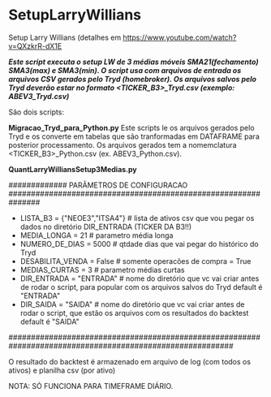 # SetupLarryWillians
Setup Larry Willians (detalhes em https://www.youtube.com/watch?v=QXzkrR-dX1E

***Este script executa o setup LW de 3 médias móveis SMA21(fechamento) SMA3(max) e SMA3(min). O script usa com arquivos de entrada os arquivos CSV gerados pelo Tryd (homebroker). Os arquivos salvos pelo Tryd deverão estar no formato <TICKER_B3>_Tryd.csv (exemplo: ABEV3_Tryd.csv)***

São dois scripts:

**Migracao_Tryd_para_Python.py**
Este scripts le os arquivos gerados pelo Tryd e os converte em tabelas que são tranformadas em DATAFRAME para posterior processamento. Os arquivos gerados tem a nomemclatura <TICKER_B3>_Python.csv (ex. ABEV3_Python.csv).

**QuantLarryWilliansSetup3Medias.py**

#############     PARÂMETROS DE CONFIGURACAO     ###############################################################

- LISTA_B3 = {"NEOE3","ITSA4"}     # lista de ativos csv que vou pegar os dados no diretório DIR_ENTRADA (TICKER DA B3!!)
- MEDIA_LONGA = 21           # parametro média longa
- NUMERO_DE_DIAS = 5000      # qtdade dias que vai pegar do histórico do Tryd
- DESABILITA_VENDA = False   # somente operacões de compra = True
- MEDIAS_CURTAS = 3          # parametro médias curtas
- DIR_ENTRADA = "ENTRADA"    # nome do diretório que vc vai criar antes de rodar o script, para popular com os arquivos salvos do Tryd default é "ENTRADA"
- DIR_SAIDA = "SAIDA"        # nome do diretório que vc vai criar antes de rodar o script, que estão os arquivos com os resultados do backtest default é "SAIDA"

##########################################################################################################  

O resultado do backtest é armazenado em arquivo de log (com todos os ativos) e planilha csv (por ativo)

NOTA: SÓ FUNCIONA PARA TIMEFRAME DIÁRIO.
